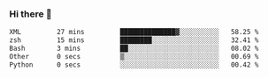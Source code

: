 ### Hi there 👋

<!--
**gustavkrist/gustavkrist** is a ✨ _special_ ✨ repository because its `README.md` (this file) appears on your GitHub profile.

Here are some ideas to get you started:

- 🔭 I’m currently working on ...
- 🌱 I’m currently learning ...
- 👯 I’m looking to collaborate on ...
- 🤔 I’m looking for help with ...
- 💬 Ask me about ...
- 📫 How to reach me: ...
- 😄 Pronouns: ...
- ⚡ Fun fact: ...
-->

<!--START_SECTION:waka-->

```txt
XML         27 mins         ██████████████▓░░░░░░░░░░   58.25 %
zsh         15 mins         ████████░░░░░░░░░░░░░░░░░   32.41 %
Bash        3 mins          ██░░░░░░░░░░░░░░░░░░░░░░░   08.02 %
Other       0 secs          ▒░░░░░░░░░░░░░░░░░░░░░░░░   00.69 %
Python      0 secs          ░░░░░░░░░░░░░░░░░░░░░░░░░   00.42 %
```

<!--END_SECTION:waka-->
